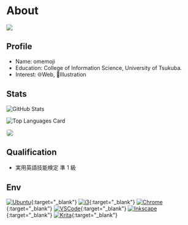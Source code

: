 # About

![](https://user-images.githubusercontent.com/68148226/206836600-84cfacc6-c2d6-4946-82fe-db48d5838e19.png)

## Profile

- Name: omemoji
- Education: College of Information Science, University of Tsukuba.
- Interest: 🌐Web, 🎨Illustration

## Stats

![GitHub Stats](https://github-readme-stats.vercel.app/api?username=omemoji&show_icons=true)

![Top Languages Card](https://github-readme-stats.vercel.app/api/top-langs/?username=omemoji&layout=compact)

[<img src="https://grass-graph.appspot.com/images/omemoji.png" style="border-radius:4px; border-style:solid; border-width:1px ;border-color:#e3e3e3;">](https://github.com/omemoji)

## Qualification

- 実用英語技能検定 準 1 級

## Env

[<img src="https://img.shields.io/badge/OS-Ubuntu-E95420.svg?logo=ubuntu&logoColor=E95420&style=flat" alt="Ubuntu" class="inline-block" >](https://ubuntu.com/){:target="\_blank"} [<img src="https://img.shields.io/badge/DE-i3-7ca7c2.svg?&style=flat" alt="i3" class="inline-block" >](https://i3wm.org){:target="\_blank"} [<img src="https://img.shields.io/badge/Browser-Google%20Chrome-4285F4.svg?logo=googlechrome&logoColor=fff&style=flat" alt="Chrome" class="inline-block" >](https://www.google.com/intl/en_us/chrome/){:target="\_blank"} [<img src="https://img.shields.io/badge/Editor-Visual%20Studio%20Code-007ACC.svg?logo=visualstudiocode&logoColor=007ACC&style=flat" alt="VSCode" class="inline-block" >](https://code.visualstudio.com/){:target="\_blank"} [<img src="https://img.shields.io/badge/Vector%20Graphics%20Editor-Inkscape-000.svg?logo=inkscape&logoColor=000&style=flat" alt="Inkscape" class="inline-block" >](https://inkscape.org){:target="\_blank"} [<img src="https://img.shields.io/badge/Paint%20Tool-Krita-ff1199.svg?logo=krita&logoColor=ff1199&style=flat" alt="Krita" class="inline-block" >](https://krita.org){:target="\_blank"}
